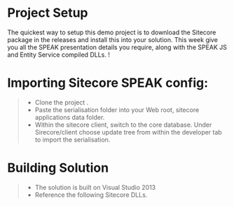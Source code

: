 Project Setup
===================


The quickest way to setup this demo project is to download the Sitecore package in the releases and install this into your solution. This week give you all the SPEAK presentation details you require, along with the SPEAK JS and Entity Service compiled DLLs. ! 

# **Importing Sitecore SPEAK config:**

> - Clone the project .
> - Paste the serialisation folder into your Web root, sitecore applications data folder. 
> - Within the sitecore client, switch to the core database. Under Sirecore/client  choose update tree from within the developer tab to import the serialisation.  


# **Building Solution**

> - The solution is built on Visual Studio 2013
> - Reference the following Sitecore DLLs.

